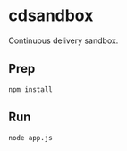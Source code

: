 # cdsandbox

Continuous delivery sandbox.

## Prep

```
npm install
```

## Run

```
node app.js
```
